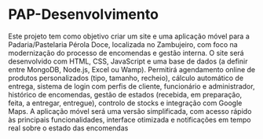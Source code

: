 # PAP-Desenvolvimento
Este projeto tem como objetivo criar um site e uma aplicação móvel para a Padaria/Pastelaria Pérola Doce, localizada no Zambujeiro, com foco na modernização do processo de encomendas e gestão interna.
O site será desenvolvido com HTML, CSS, JavaScript e uma base de dados (a definir entre MongoDB, Node.js, Excel ou Wamp). Permitirá agendamento online de produtos personalizados (tipo, tamanho, recheio), cálculo automático de entrega, sistema de login com perfis de cliente, funcionário e administrador, histórico de encomendas, gestão de estados (recebida, em preparação, feita, a entregar, entregue), controlo de stocks e integração com Google Maps.
A aplicação móvel será uma versão simplificada, com acesso rápido às principais funcionalidades, interface otimizada e notificações em tempo real sobre o estado das encomendas
